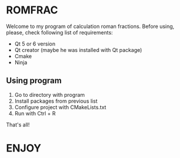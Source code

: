 # ROMFRAC

Welcome to my program of calculation roman fractions. Before using, please, check following list of requirements:
- Qt 5 or 6 version
- Qt creator (maybe he was installed with Qt package)
- Cmake
- Ninja

## Using program

1. Go to directory with program
2. Install packages from previous list
3. Configure project with CMakeLists.txt
4. Run with Ctrl + R

That's all!

# ENJOY
